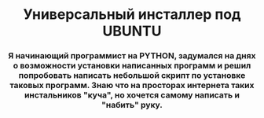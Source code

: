 <h1 align="center">Универсальный инсталлер под UBUNTU</a> 
<h3 align="center">Я начинающий программист на PYTHON, задумался на днях о возможности установки написанных программ и решил попробовать написать небольшой скрипт по установке таковых программ. Знаю что на просторах интернета таких инстальников "куча", но хочется самому написать и "набить" руку.</h3>
